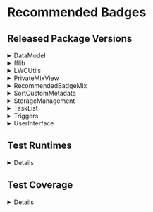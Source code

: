 # Recommended Badges

## Released Package Versions

<details><summary>DataModel</summary>

| Package Version | Subscriber Package Version Id |
| --------------- | ----------------------------- |
| 1.0.0.1         | 04t8c0000010VTGAA2            |
| 1.1.0.1         | 04t8c000001ItjBAAS            |
| 1.2.0.1         | 04t8c000001ItjaAAC            |
| 1.3.0.1         | 04t8c000001ItlCAAS            |
| 1.4.0.1         | 04t8c000001ItmjAAC            |
| 1.5.0.1         | 04t8c000001ItncAAC            |
| 1.6.0.1         | 04t8c000001Itp4AAC            |

</details>

<details><summary>fflib</summary>

| Package Version | Subscriber Package Version Id |
| --------------- | ----------------------------- |
| 1.0.0.1         | 04t8c000000a00HAAQ            |
| 1.1.0.0         | 04t8c000001ItbbAAC            |

</details>

<details><summary>LWCUtils</summary>

| Package Version | Subscriber Package Version Id |
| --------------- | ----------------------------- |
| 1.0.0.1         | 04t8c000000ZwK9AAK            |
| 1.1.0.1         | 04t8c000001ItjLAAS            |
| 1.2.0.1         | 04t8c000001ItjkAAC            |
| 1.3.0.1         | 04t8c000001ItlMAAS            |
| 1.4.0.1         | 04t8c000001ItmtAAC            |
| 1.5.0.1         | 04t8c000001ItnmAAC            |
| 1.6.0.1         | 04t8c000001ItpEAAS            |

</details>

<details><summary>PrivateMixView</summary>

| Package Version | Subscriber Package Version Id |
| --------------- | ----------------------------- |
| 1.1.0.1         | 04t8c000001Ito6AAC            |
| 1.2.0.1         | 04t8c000001ItpdAAC            |

</details>

<details><summary>RecommendedBadgeMix</summary>

| Package Version | Subscriber Package Version Id |
| --------------- | ----------------------------- |
| 1.0.0.1         | 04t8c000000ZwKiAAK            |
| 1.1.0.0         | 04t8c000001ItbgAAC            |
| 1.2.0.1         | 04t8c000001Ito1AAC            |
| 1.3.0.1         | 04t8c000001ItpYAAS            |
| 1.4.0.1         | 04t8c000001ItmtAAC            |
| 1.5.0.1         | 04t8c000001ItnmAAC            |
| 1.6.0.1         | 04t8c000001ItpEAAS            |

</details>

<details><summary>SortCustomMetadata</summary>

| Package Version | Subscriber Package Version Id |
| --------------- | ----------------------------- |
| 1.0.0.1         | 04t8c000000ZwKYAA0            |
| 1.1.0.0         | 04t8c000001ItbWAAS            |

</details>

<details><summary>StorageManagement</summary>

| Package Version | Subscriber Package Version Id |
| --------------- | ----------------------------- |
| 1.0.0.1         | 04t8c000000ZwKTAA0            |
| 1.1.0.0         | 04t8c000001ItbRAAS            |
| 1.5.0.1         | 04t8c000001Itn3AAC            |
| 1.6.0.1         | 04t8c000001ItnwAAC            |
| 1.7.0.1         | 04t8c000001ItpOAAS            |

</details>

<details><summary>TaskList</summary>

| Package Version | Subscriber Package Version Id |
| --------------- | ----------------------------- |
| 1.1.0.0         | 04t8c000001ItZLAA0            |
| 1.2.0.0         | 04t8c000001ItZQAA0            |
| 1.3.0.0         | 04t8c000001ItZVAA0            |
| 1.4.0.0         | 04t8c000001ItZaAAK            |
| 1.5.0.0         | 04t8c000001ItZfAAK            |
| 1.6.0.0         | 04t8c000001ItZgAAK            |
| 1.7.0.0         | 04t8c000001ItbHAAS            |
| 1.8.0.1         | 04t8c000001ItjGAAS            |
| 1.9.0.1         | 04t8c000001ItjfAAC            |
| 1.10.0.1        | 04t8c000001ItlHAAS            |
| 1.11.0.1        | 04t8c000001ItmoAAC            |
| 1.12.0.1        | 04t8c000001ItnhAAC            |
| 1.13.0.1        | 04t8c000001Itp9AAC            |

</details>

<details><summary>Triggers</summary>

| Package Version | Subscriber Package Version Id |
| --------------- | ----------------------------- |
| 1.0.0.1         | 04t8c000000ZwKEAA0            |
| 1.1.0.1         | 04t8c000000ZwKOAA0            |
| 1.2.0.0         | 04t8c000001ItZkAAK            |
| 1.3.0.0         | 04t8c000001ItbMAAS            |
| 1.4.0.1         | 04t8c000001ItjQAAS            |
| 1.5.0.1         | 04t8c000001ItjpAAC            |
| 1.6.0.1         | 04t8c000001ItlRAAS            |
| 1.7.0.1         | 04t8c000001ItmyAAC            |
| 1.8.0.1         | 04t8c000001ItnrAAC            |
| 1.9.0.1         | 04t8c000001ItpJAAS            |

</details>

<details><summary>UserInterface</summary>

| Package Version | Subscriber Package Version Id |
| --------------- | ----------------------------- |
| 1.0.0.1         | 04t8c000000ZwKsAAK            |
| 1.1.0.0         | 04t8c000001ItbqAAC            |
| 1.2.0.1         | 04t8c000001ItpiAAC            |

</details>

## Test Runtimes

<details>

| Test Class                         | Test Method                                                    | Runtime (s) |
| ---------------------------------- | -------------------------------------------------------------- | ----------- |
| BensViewControllerTests            | getBensMixRecommendedBadges_test                               | 2.924       |
|                                    | getMixCategoryData_test                                        | 0.322       |
| RecommendedBadgeMixControllerTests |  getSetupData_testDefaultBadgeMix                              | 0.281       |
|                                    | getSetupData_testNoDefaultBadgeMix                             | 0.222       |
| SortCustomMetadataControllerTests  | getSortOptions_test                                            | 0.056       |
| StorageManagementControllerTests   | manualClean_test                                               | 28.989      |
|                                    | getStorageLimitInfo_test                                       | 0.148       |
| TaskListControllerTests            | testGetTasks                                                   | 0.061       |
|                                    | testGetTasksRestrictiedUser                                    | 0.738       |
| BadgeTrigger_HelperTests           | testCreateCMTDeleteTasks_bulk                                  | 5.618       |
|                                    | testCreateCMTDeleteTasks_singleNegative                        | 0.458       |
|                                    | testCreateCMTDeleteTasks_singlePositive                        | 0.707       |
|                                    | testPopulateBadgeMixKeys_bulkNegativeInsert                    | 0.973       |
|                                    | testPopulateBadgeMixKeys_bulkPositiveInsert                    | 0.869       |
|                                    | testPopulateBadgeMixKeys_bulkPositiveUpdate                    | 2.206       |
|                                    | testPopulateBadgeMixKeys_negativeBulkUpdate                    | 7.656       |
|                                    | testPopulateBadgeMixKeys_negativeInsert                        | 0.498       |
|                                    | testPopulateBadgeMixKeys_negativeUpdate                        | 0.521       |
|                                    | testPopulateBadgeMixKeys_singlePositiveInsert                  | 0.395       |
|                                    | testPopulateBadgeMixKeys_singlePositiveUpdate                  | 0.462       |
|                                    | testPopulateJunctionPicklists_bulkBadges                       | 1.034       |
|                                    | testPopulateJunctionPicklists_bulkBadgesNegative               | 0.926       |
|                                    | testPopulateJunctionPicklists_bullkTrails                      | 0.694       |
|                                    | testPopulateJunctionPicklists_bulkTrailsNegative               | 0.776       |
|                                    | testPopulateJunctionPicklists_singleBadge                      | 0.223       |
|                                    | testPopulateJunctionPicklists_singleBadgeNegative              | 0.134       |
|                                    | testPopulateJunctionPicklists_singleTrail                      | 0.134       |
|                                    | testPopulateJunctionPicklists_singleTrailNegative              | 0.123       |
|                                    | testUpdateJunctionTypesAndLevels_bulkBadges                    | 3.496       |
|                                    | testUpdateJunctionTypesAndLevels_bulkBadgesNegative            | 2.262       |    
|                                    | testUpdateJunctionTypesAndLevels_bulkTrails                    | 2.839       |
|                                    | testUpdateJunctionTypesAndLevels_bulkTrailsNegative            | 1.995       |
|                                    | testUpdateJunctionTypesAndLevels_singleBadgeLevelChange        | 1.822       |
|                                    | testUpdateJunctionTypesAndLevels_singleBadgeNegative           | 2.463       |
|                                    | testUpdateJunctionTypesAndLevels_singleBadgeTypeAndLevelChange | 1.913       |
|                                    | testUpdateJunctionTypesAndLevels_singleBadgeTypeChange         | 2.172       |
|                                    | testUpdateJunctionTypesAndLevels_singleTrail                   | 1.523       |
|                                    | testUpdateJunctionTypesAndLevels_singleTrailNegative           | 1.762       |
|                                    | testEnforceSingleDefaultMix_insertBulkPositive                 | 0.506       |
|                                    | testEnforceSingleDefaultMix_insertNegative                     | 0.028       |
|                                    | testEnforceSingleDefaultMix_insertNoDefault                    | 0.020       |
|                                    | testEnforceSingleDefaultMix_insertPositive                     | 0.022       |
|                                    | testEnforceSingleDefaultMix_updateNegative                     | 0.081       |
|                                    | testEnforceSingleDefaultMix_updateNegativeBulk                 | 1.744       |
|                                    | testEnforceSingleDefaultMix_updateNoDefault                    | 0.040       |
|                                    | testEnforceSingleDefaultMix_updateNoDefaultBulk                | 1.667       |
|                                    | testEnforceSingleDefaultMix_updatePositive                     | 0.045       |    
|                                    | testEnforceSingleDefaultMix_updatePositiveBulk                 | 1.593       |
|                                    | testEnforceSingleDefaultMix_insertBulkNegative                 | 1.360       |
|                                    | testEnforcesingleDefaultMix_insertBulkNoDefault                | 0.730       |

</details>

## Test Coverage

<details>

| Class                             | Coverage |
| --------------------------------- | -------- |
| BadgeTrigger                      | 100%     |
| BadgeTrigger_Helper               | 100%     |
| BensViewController                | 100%     |
| MultipleDefaultBadgeMixException  | 0%       |
| RecommendedBadgeMixController     | 100%     |
| RecommendedBadgeMixTrigger        | 100%     |
| RecommendedBadgeMixTrigger_Helper | 100%     |
| RecommendedBadgeTrigger           | 100%     |
| RecommendedTrailTrigger           | 100%     |
| SetupDataWrapper                  | 100%     |
| SortCustomMetadataController      | 100%     |
| StorageLimitsController           | 100%     |
| StorageManagementController       | 97%      |
| TaskListController                | 100%     |
| TrailTrigger                      | 100%     |

</details>
